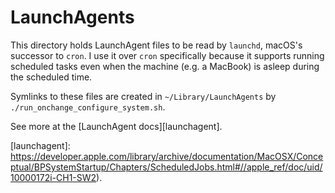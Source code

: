 # LaunchAgents

This directory holds LaunchAgent files to be read by `launchd`, macOS's
successor to `cron`. I use it over `cron` specifically because it supports
running scheduled tasks even when the machine (e.g. a MacBook) is asleep during
the scheduled time.

Symlinks to these files are created in `~/Library/LaunchAgents` by
`./run_onchange_configure_system.sh`.

See more at the [LaunchAgent docs][launchagent].

[launchagent]: https://developer.apple.com/library/archive/documentation/MacOSX/Conceptual/BPSystemStartup/Chapters/ScheduledJobs.html#//apple_ref/doc/uid/10000172i-CH1-SW2).
